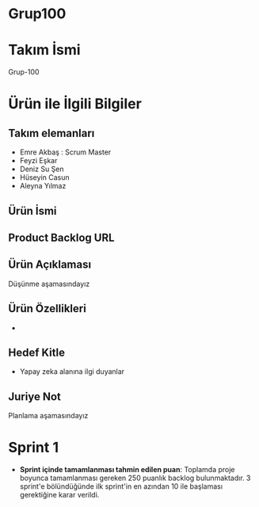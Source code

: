 # Grup100
# Takım İsmi
Grup-100
# Ürün ile İlgili Bilgiler
## Takım elemanları
- Emre Akbaş : Scrum Master
- Feyzi Eşkar
- Deniz Su Şen
- Hüseyin Casun
- Aleyna Yılmaz
## Ürün İsmi




## Product Backlog URL



## Ürün Açıklaması
Düşünme aşamasındayız


## Ürün Özellikleri
- 

## Hedef Kitle
- Yapay zeka alanına ilgi duyanlar



## Juriye Not
Planlama aşamasındayız


# Sprint 1

- **Sprint içinde tamamlanması tahmin edilen puan**: Toplamda proje boyunca tamamlanması gereken 250 puanlık backlog bulunmaktadır. 3 sprint'e bölündüğünde ilk sprint'in en azından 10 ile başlaması gerektiğine karar verildi.
